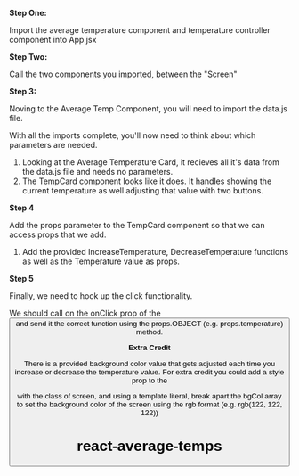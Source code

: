 **Step One:**

Import the average temperature component and temperature controller component into App.jsx

**Step Two:**

Call the two components you imported, between the "Screen" <div>

**Step 3:**

Noving to the Average Temp Component, you will need to import the data.js file.

With all the imports complete, you'll now need to think about which parameters are needed.

1. Looking at the Average Temperature Card, it recieves all it's data from the data.js file and needs no parameters.
2. The TempCard component looks like it does. It handles showing the current temperature as well adjusting that value with two buttons.

**Step 4**

Add the props parameter to the TempCard component so that we can access props that we add.

1. Add the provided IncreaseTemperature, DecreaseTemperature functions as well as the Temperature value as props.

**Step 5**

Finally, we need to hook up the click functionality.

We should call on the onClick prop of the <button> and send it the correct function using the props.OBJECT (e.g. props.temperature) method.

**Extra Credit**

There is a provided background color value that gets adjusted each time you increase or decrease the temperature value. For extra credit you could add a style prop to the <div> with the class of screen, and using a template literal, break apart the bgCol array to set the background color of the screen using the rgb format (e.g. rgb(122, 122, 122))
# react-average-temps
